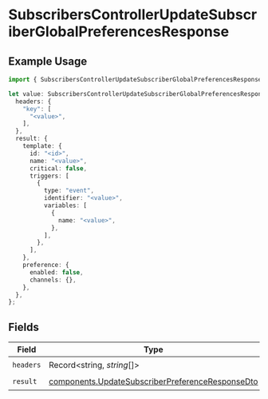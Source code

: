 # SubscribersControllerUpdateSubscriberGlobalPreferencesResponse

## Example Usage

```typescript
import { SubscribersControllerUpdateSubscriberGlobalPreferencesResponse } from "@novu/api/models/operations";

let value: SubscribersControllerUpdateSubscriberGlobalPreferencesResponse = {
  headers: {
    "key": [
      "<value>",
    ],
  },
  result: {
    template: {
      id: "<id>",
      name: "<value>",
      critical: false,
      triggers: [
        {
          type: "event",
          identifier: "<value>",
          variables: [
            {
              name: "<value>",
            },
          ],
        },
      ],
    },
    preference: {
      enabled: false,
      channels: {},
    },
  },
};
```

## Fields

| Field                                                                                                                | Type                                                                                                                 | Required                                                                                                             | Description                                                                                                          |
| -------------------------------------------------------------------------------------------------------------------- | -------------------------------------------------------------------------------------------------------------------- | -------------------------------------------------------------------------------------------------------------------- | -------------------------------------------------------------------------------------------------------------------- |
| `headers`                                                                                                            | Record<string, *string*[]>                                                                                           | :heavy_check_mark:                                                                                                   | N/A                                                                                                                  |
| `result`                                                                                                             | [components.UpdateSubscriberPreferenceResponseDto](../../models/components/updatesubscriberpreferenceresponsedto.md) | :heavy_check_mark:                                                                                                   | N/A                                                                                                                  |